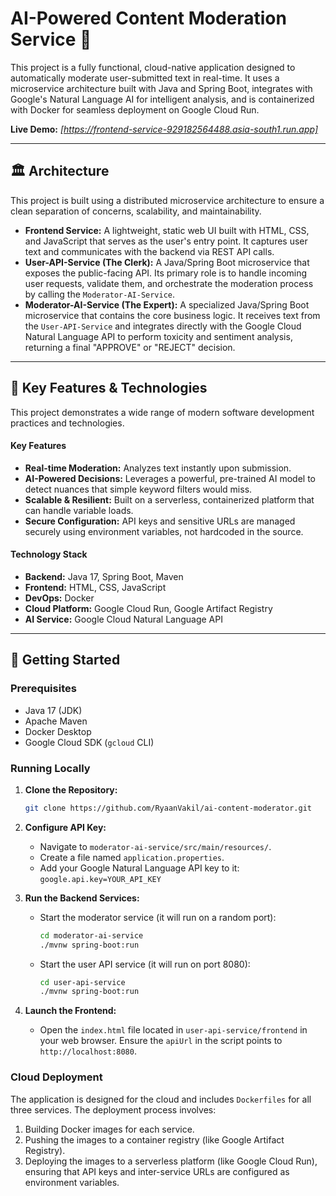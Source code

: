 # AI-Powered Content Moderation Service 🤖

This project is a fully functional, cloud-native application designed to automatically moderate user-submitted text in real-time. It uses a microservice architecture built with Java and Spring Boot, integrates with Google's Natural Language AI for intelligent analysis, and is containerized with Docker for seamless deployment on Google Cloud Run.

**Live Demo:** *[https://frontend-service-929182564488.asia-south1.run.app]*

---

## 🏛️ Architecture

This project is built using a distributed microservice architecture to ensure a clean separation of concerns, scalability, and maintainability.

* **Frontend Service:** A lightweight, static web UI built with HTML, CSS, and JavaScript that serves as the user's entry point. It captures user text and communicates with the backend via REST API calls.
* **User-API-Service (The Clerk):** A Java/Spring Boot microservice that exposes the public-facing API. Its primary role is to handle incoming user requests, validate them, and orchestrate the moderation process by calling the `Moderator-AI-Service`.
* **Moderator-AI-Service (The Expert):** A specialized Java/Spring Boot microservice that contains the core business logic. It receives text from the `User-API-Service` and integrates directly with the Google Cloud Natural Language API to perform toxicity and sentiment analysis, returning a final "APPROVE" or "REJECT" decision.



---

## 🚀 Key Features & Technologies

This project demonstrates a wide range of modern software development practices and technologies.

#### **Key Features**
* **Real-time Moderation:** Analyzes text instantly upon submission.
* **AI-Powered Decisions:** Leverages a powerful, pre-trained AI model to detect nuances that simple keyword filters would miss.
* **Scalable & Resilient:** Built on a serverless, containerized platform that can handle variable loads.
* **Secure Configuration:** API keys and sensitive URLs are managed securely using environment variables, not hardcoded in the source.

#### **Technology Stack**
* **Backend:** Java 17, Spring Boot, Maven
* **Frontend:** HTML, CSS, JavaScript
* **DevOps:** Docker
* **Cloud Platform:** Google Cloud Run, Google Artifact Registry
* **AI Service:** Google Cloud Natural Language API

---

## 🔧 Getting Started

### **Prerequisites**
* Java 17 (JDK)
* Apache Maven
* Docker Desktop
* Google Cloud SDK (`gcloud` CLI)

### **Running Locally**
1.  **Clone the Repository:**
    ```bash
    git clone https://github.com/RyaanVakil/ai-content-moderator.git
    ```
2.  **Configure API Key:**
    * Navigate to `moderator-ai-service/src/main/resources/`.
    * Create a file named `application.properties`.
    * Add your Google Natural Language API key to it: `google.api.key=YOUR_API_KEY`

3.  **Run the Backend Services:**
    * Start the moderator service (it will run on a random port):
        ```bash
        cd moderator-ai-service
        ./mvnw spring-boot:run
        ```
    * Start the user API service (it will run on port 8080):
        ```bash
        cd user-api-service
        ./mvnw spring-boot:run
        ```
4.  **Launch the Frontend:**
    * Open the `index.html` file located in `user-api-service/frontend` in your web browser. Ensure the `apiUrl` in the script points to `http://localhost:8080`.

### **Cloud Deployment**
The application is designed for the cloud and includes `Dockerfiles` for all three services. The deployment process involves:
1.  Building Docker images for each service.
2.  Pushing the images to a container registry (like Google Artifact Registry).
3.  Deploying the images to a serverless platform (like Google Cloud Run), ensuring that API keys and inter-service URLs are configured as environment variables.
